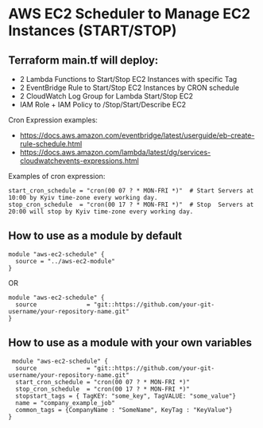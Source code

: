 # AWS EC2 Scheduler to Manage EC2 Instances (START/STOP)

## Terraform main.tf will deploy:
 - 2 Lambda Functions to Start/Stop EC2 Instances with specific Tag
 - 2 EventBridge Rule to Start/Stop EC2 Instances by CRON schedule
 - 2 CloudWatch Log Group for Lambda Start/Stop EC2
 - IAM Role + IAM Policy to /Stop/Start/Describe EC2

Cron Expression examples:
 * https://docs.aws.amazon.com/eventbridge/latest/userguide/eb-create-rule-schedule.html
 * https://docs.aws.amazon.com/lambda/latest/dg/services-cloudwatchevents-expressions.html

Examples of cron expression:
```
start_cron_schedule = "cron(00 07 ? * MON-FRI *)"  # Start Servers at 10:00 by Kyiv time-zone every working day.
stop_cron_schedule  = "cron(00 17 ? * MON-FRI *)"  # Stop  Servers at 20:00 will stop by Kyiv time-zone every working day.
```
## How to use as a module by default
```
module "aws-ec2-schedule" {
  source = "../aws-ec2-module"
}
```
OR

```
module "aws-ec2-schedule" {
  source              = "git::https://github.com/your-git-username/your-repository-name.git"
}
```

## How to use as a module  with your own variables
```
 module "aws-ec2-schedule" {
  source              = "git::https://github.com/your-git-username/your-repository-name.git"
  start_cron_schedule = "cron(00 07 ? * MON-FRI *)"
  stop_cron_schedule  = "cron(00 17 ? * MON-FRI *)"
  stopstart_tags = { TagKEY: "some_key", TagVALUE: "some_value"}
  name = "company_example_job"
  common_tags = {CompanyName : "SomeName", KeyTag : "KeyValue"}
}
```